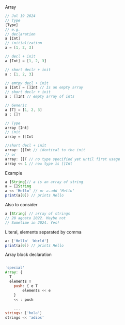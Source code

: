 Array

```js
// Jul 19 2024
// Type
[Type]
// e.g.
// declaration
a [Int]
// initialization
a = [1, 2, 3]

// decl + init
a [Int] = [1, 2, 3]

// short declr + init
a : [1, 2, 3]

// emtpy decl + init
a [Int] = []Int // Is an empty array
// short declr + init
a : []Int // empty array of ints 

// Generic
a [T] = [1, 2, 3]
a : []T
```

```javascript
// Type
array [Int]
// init
array = []Int

//short decl + init 
array: []Int // identical to the init 
// or 
array: []T // no type specified yet until first usage
array << 1 // now type is []Int
```

Example

```javascript
a [String]// a is an array of string
a = []String
a << 'Hello' // or a.add 'Hello'
print(a[0]) // prints Hello

```
Also to consider

```javascript
a [String] // array of strings
// 28 agosto 2022. Maybe not
// Sometime in 2024. Yes!
```

Literal, elements separated by comma

```javascript
a: ['Hello' 'World']
print(a[0]) // prints Hello
```

Array block declaration
```javascript

'special'
Array: {
  T
  elements T
	push: { e T 
    	elements << e
	}
	<< : push
	
	... 
strings: ['hola']
strings << 'adios'
```
